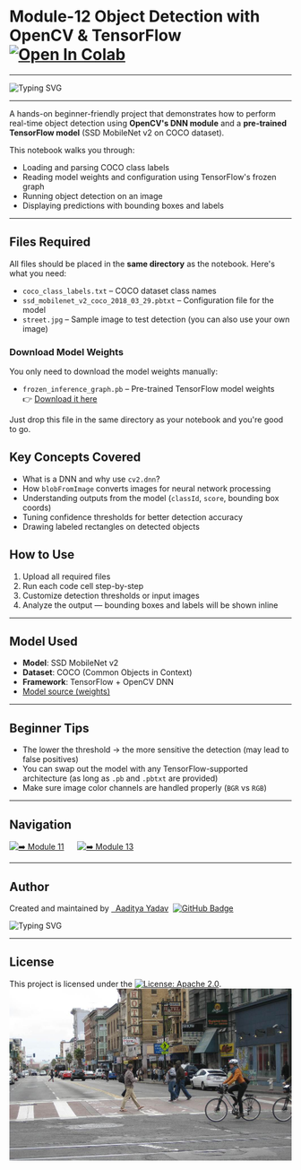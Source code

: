 # Module-12 Object Detection with OpenCV & TensorFlow[![Open In Colab](https://colab.research.google.com/assets/colab-badge.svg)](https://colab.research.google.com/drive/1bwXSm513ES0e4PdQNQ4eAPomZTll1hPY?usp=sharing)

---

<p align="left">
  <img src="https://readme-typing-svg.demolab.com?font=Fira+Code&duration=2500&pause=500&color=00FF80&center=false&vCenter=false&width=600&lines=Load+and+Parse+COCO+Labels;Read+TensorFlow+Frozen+Graphs;Detect+Objects+Using+OpenCV+DNN;Visualize+Boxes+and+Labels+on+Images" alt="Typing SVG" />
</p>

---

A hands-on beginner-friendly project that demonstrates how to perform real-time object detection using **OpenCV's DNN module** and a **pre-trained TensorFlow model** (SSD MobileNet v2 on COCO dataset).

This notebook walks you through:
- Loading and parsing COCO class labels
- Reading model weights and configuration using TensorFlow's frozen graph
- Running object detection on an image
- Displaying predictions with bounding boxes and labels

---

##  Files Required

All files should be placed in the **same directory** as the notebook. Here's what you need:

- `coco_class_labels.txt` – COCO dataset class names
- `ssd_mobilenet_v2_coco_2018_03_29.pbtxt` – Configuration file for the model  
- `street.jpg` – Sample image to test detection (you can also use your own image)

###  Download Model Weights

You only need to download the model weights manually:

- `frozen_inference_graph.pb` – Pre-trained TensorFlow model weights  
  👉 [Download it here](https://github.com/TannerGilbert/Tensorflow-Object-Detection-API-train-custom-Mask-R-CNN-model/blob/master/frozen_inference_graph.pb)

Just drop this file in the same directory as your notebook and you're good to go.


##  Key Concepts Covered

- What is a DNN and why use `cv2.dnn`?
- How `blobFromImage` converts images for neural network processing
- Understanding outputs from the model (`classId`, `score`, bounding box coords)
- Tuning confidence thresholds for better detection accuracy
- Drawing labeled rectangles on detected objects

##  How to Use

1. Upload all required files
2. Run each code cell step-by-step
3. Customize detection thresholds or input images
4. Analyze the output — bounding boxes and labels will be shown inline

---

##  Model Used

- **Model**: SSD MobileNet v2  
- **Dataset**: COCO (Common Objects in Context)  
- **Framework**: TensorFlow + OpenCV DNN  
- [Model source (weights)](https://github.com/TannerGilbert/Tensorflow-Object-Detection-API-train-custom-Mask-R-CNN-model/blob/master/frozen_inference_graph.pb)

---

##  Beginner Tips

- The lower the threshold → the more sensitive the detection (may lead to false positives)
- You can swap out the model with any TensorFlow-supported architecture (as long as `.pb` and `.pbtxt` are provided)
- Make sure image color channels are handled properly (`BGR` vs `RGB`)

---

##  Navigation

[![➡️ Module 11](https://img.shields.io/badge/Module-11-000000?style=for-the-badge&logo=github&logoColor=00FF80)](https://github.com/aypy01/opencv/tree/main/11)
&nbsp;&nbsp;&nbsp;&nbsp;
[![➡️ Module 13](https://img.shields.io/badge/Module-13-000000?style=for-the-badge&logo=github&logoColor=00FF80)](https://github.com/aypy/opencv/tree/main/13)

---

## Author
 <p align="left">
  Created and maintained by 
  <a href="https://github.com/aypy01" target="_blank">&nbsp Aaditya Yadav</a>&nbsp 
  <a href="https://github.com/aypy01" target="_blank">
    <img src="https://img.shields.io/badge/aypy01-000000?style=flat-square&logo=github&logoColor=00FF80" alt="GitHub Badge"/>
  </a>
</p>
</p>
<p align="left">
  <img src="https://readme-typing-svg.demolab.com?font=Fira+Code&duration=3000&pause=500&color=00FF80&center=false&vCenter=false&width=440&lines=Break+Things+First%2C+Understand+Later;Built+to+Debug%2C+Not+Repeat;Learning+What+Actually+Sticks;Code.+Observe.+Refine." alt="Typing SVG" />
</p>

---

##  License

This project is licensed under the [![License: Apache 2.0](https://img.shields.io/badge/License-Apache%202.0-blue.svg)](https://opensource.org/licenses/Apache-2.0).
![street](street.jpg)


